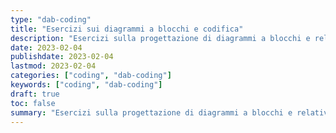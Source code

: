 ```yaml
---
type: "dab-coding"
title: "Esercizi sui diagrammi a blocchi e codifica"
description: "Esercizi sulla progettazione di diagrammi a blocchi e relativa codifica"
date: 2023-02-04
publishdate: 2023-02-04
lastmod: 2023-02-04
categories: ["coding", "dab-coding"]
keywords: ["coding", "dab-coding"]
draft: true
toc: false
summary: "Esercizi sulla progettazione di diagrammi a blocchi e relativa codifica"
---
```

